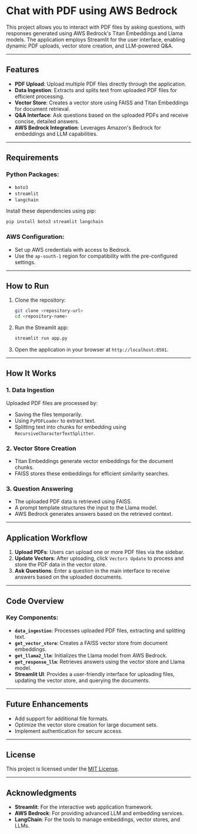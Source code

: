 # Chat with PDF using AWS Bedrock

This project allows you to interact with PDF files by asking questions, with responses generated using AWS Bedrock's Titan Embeddings and Llama models. The application employs Streamlit for the user interface, enabling dynamic PDF uploads, vector store creation, and LLM-powered Q&A.

---

## Features

- **PDF Upload**: Upload multiple PDF files directly through the application.
- **Data Ingestion**: Extracts and splits text from uploaded PDF files for efficient processing.
- **Vector Store**: Creates a vector store using FAISS and Titan Embeddings for document retrieval.
- **Q&A Interface**: Ask questions based on the uploaded PDFs and receive concise, detailed answers.
- **AWS Bedrock Integration**: Leverages Amazon's Bedrock for embeddings and LLM capabilities.

---

## Requirements

### Python Packages:
- `boto3`
- `streamlit`
- `langchain`

Install these dependencies using pip:
```bash
pip install boto3 streamlit langchain
```

### AWS Configuration:
- Set up AWS credentials with access to Bedrock.
- Use the `ap-south-1` region for compatibility with the pre-configured settings.

---

## How to Run

1. Clone the repository:
   ```bash
   git clone <repository-url>
   cd <repository-name>
   ```

2. Run the Streamlit app:
   ```bash
   streamlit run app.py
   ```

3. Open the application in your browser at `http://localhost:8501`.

---

## How It Works

### 1. **Data Ingestion**
Uploaded PDF files are processed by:
- Saving the files temporarily.
- Using `PyPDFLoader` to extract text.
- Splitting text into chunks for embedding using `RecursiveCharacterTextSplitter`.

### 2. **Vector Store Creation**
- Titan Embeddings generate vector embeddings for the document chunks.
- FAISS stores these embeddings for efficient similarity searches.

### 3. **Question Answering**
- The uploaded PDF data is retrieved using FAISS.
- A prompt template structures the input to the Llama model.
- AWS Bedrock generates answers based on the retrieved context.

---

## Application Workflow

1. **Upload PDFs**: Users can upload one or more PDF files via the sidebar.
2. **Update Vectors**: After uploading, click `Vectors Update` to process and store the PDF data in the vector store.
3. **Ask Questions**: Enter a question in the main interface to receive answers based on the uploaded documents.

---

## Code Overview

### Key Components:
- **`data_ingestion`**: Processes uploaded PDF files, extracting and splitting text.
- **`get_vector_store`**: Creates a FAISS vector store from document embeddings.
- **`get_llama2_llm`**: Initializes the Llama model from AWS Bedrock.
- **`get_response_llm`**: Retrieves answers using the vector store and Llama model.
- **Streamlit UI**: Provides a user-friendly interface for uploading files, updating the vector store, and querying the documents.

---

## Future Enhancements

- Add support for additional file formats.
- Optimize the vector store creation for large document sets.
- Implement authentication for secure access.

---

## License

This project is licensed under the [MIT License](LICENSE).

---

## Acknowledgments

- **Streamlit**: For the interactive web application framework.
- **AWS Bedrock**: For providing advanced LLM and embedding services.
- **LangChain**: For the tools to manage embeddings, vector stores, and LLMs.

